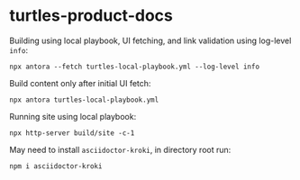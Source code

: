 # turtles-product-docs

Building using local playbook, UI fetching, and link validation using log-level `info`:

`npx antora --fetch turtles-local-playbook.yml --log-level info`

Build content only after initial UI fetch:

`npx antora turtles-local-playbook.yml`

Running site using local playbook:

`npx http-server build/site -c-1`

May need to install `asciidoctor-kroki`, in directory root run:

`npm i asciidoctor-kroki`

